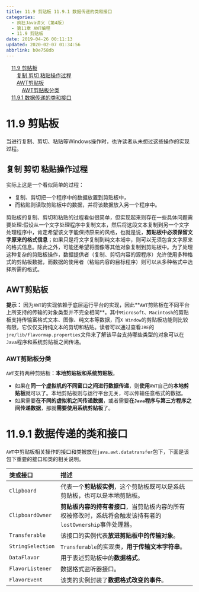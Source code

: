 ```yaml
---
title: 11.9 剪贴板 11.9.1 数据传递的类和接口
categories: 
  - 疯狂Java讲义 (第4版)
  - 第11章 AWT编程
  - 11.9 剪贴板
date: 2019-04-26 00:11:13
updated: 2020-02-07 01:34:56
abbrlink: b0e758db
---
```

<div id='my_toc'><a href="/JavaReadingNotes/b0e758db/#11-9-剪贴板" class="header_1">11.9 剪贴板</a>&nbsp;<br><a href="/JavaReadingNotes/b0e758db/#复制-剪切-粘贴操作过程" class="header_2">复制 剪切 粘贴操作过程</a>&nbsp;<br><a href="/JavaReadingNotes/b0e758db/#AWT剪贴板" class="header_2">AWT剪贴板</a>&nbsp;<br><a href="/JavaReadingNotes/b0e758db/#AWT剪贴板分类" class="header_3">AWT剪贴板分类</a>&nbsp;<br><a href="/JavaReadingNotes/b0e758db/#11-9-1-数据传递的类和接口" class="header_1">11.9.1 数据传递的类和接口</a>&nbsp;<br></div>
<style>.header_1{margin-left: 1em;}.header_2{margin-left: 2em;}.header_3{margin-left: 3em;}.header_4{margin-left: 4em;}.header_5{margin-left: 5em;}.header_6{margin-left: 6em;}</style>
<!--more-->
<script>if (navigator.platform.search('arm')==-1){document.getElementById('my_toc').style.display = 'none';}var e,p = document.getElementsByTagName('p');while (p.length>0) {e = p[0];e.parentElement.removeChild(e);}</script>

<!--end-->
# 11.9 剪贴板
当进行复制、剪切、粘贴等Windows操作时，也许读者从未想过这些操作的实现过程。
## 复制 剪切 粘贴操作过程
实际上这是一个看似简单的过程：
- 复制、剪切把一个程序中的数据放置到剪贴板中，
- 而粘贴则读取剪贴板中的数据，并将该数据放入另一个程序中。

剪贴板的复制、剪切和粘贴的过程看似很简单，但实现起来则存在一些具体问题需要处理:假设从一个文字处理程序中复制文本，然后将这段文本复制到另一个文字处理程序中，肯定希望该文字能保持原来的风格，也就是说，**剪贴板中必须保留文字原来的格式信息**；如果只是将文字复制到纯文本域中，则可以无须包含文字原来的格式信息。除此之外，可能还希望将图像等其他对象复制到剪贴板中。为了处理这种复杂的剪贴板操作，数据提供者（复制、剪切内容的源程序）允许使用多种格式的剪贴板数据，而数据的使用者（粘贴内容的目标程序）则可以从多种格式中选择所需的格式。
## AWT剪贴板
**提示：**
因为`AWT`的实现依赖于底层运行平台的实现，因此**`AWT`剪贴板在不同平台上所支持的传输的对象类型并不完全相同**。其中`Microsoft`、`Macintosh`的剪贴板支持传输富格式文本、图像、纯文本等数据，而`X Window`的剪贴板功能则比较有限，它仅仅支持纯文本的剪切和粘贴。读者可以通过查看`JRE`的`jre/lib/flavormap.properties`文件来了解该平台支持哪些类型的对象可以在`Java`程序和系统剪贴板之间传递。
### AWT剪贴板分类
`AWT`支持两种剪贴板：**本地剪贴板和系统剪贴板**。
- 如果在**同一个虚拟机的不同窗口之间进行数据传递**，则**使用**`AWT`自己的**本地剪贴板**就可以了。本地剪贴板则与运行平台无关，可以传输任意格式的数据。
- 如果需要**在不同的虚拟机之间传递数据**，或者需要**在`Java`程序与第三方程序之间传递数据**，那就**需要使用系统剪贴板**了。

# 11.9.1 数据传递的类和接口
`AWT`中剪贴板相关操作的接口和类被放在`java.awt.datatransfer`包下，下面是该包下重要的接口和类的相关说明。

| 类或接口          | 描述                                                                                                        |
| :---------------- | :---------------------------------------------------------------------------------------------------------- |
| `Clipboard`       | 代表一个**剪贴板实例**，这个剪贴板既可以是系统剪贴板，也可以是本地剪贴板。                                  |
| `ClipboardOwner`  | **剪贴板内容的持有者接口**，当剪贴板内容的所有权被修改时，系统将会触发该持有者的`lostOwnership`事件处理器。 |
| `Transferable`    | 该接口的实例代表**放进剪贴板中的传输对象**。                                                                |
| `StringSelection` | `Transferable`的实现类，**用于传输文本字符串**。                                                            |
| `DataFlavor`      | 用于表述剪贴板中的**数据格式**。                                                                            |
| `FlavorListener`  | 数据格式监听器接口。                                                                                        |
| `FlavorEvent`     | 该类的实例封装了**数据格式改变的事件**。                                                                    |

